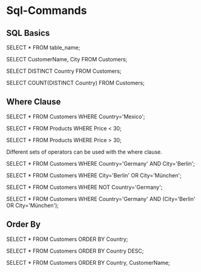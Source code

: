 # Sql-Commands

## SQL Basics

SELECT * FROM table_name;

SELECT CustomerName, City FROM Customers;

SELECT DISTINCT Country FROM Customers;

SELECT COUNT(DISTINCT Country) FROM Customers;


## Where Clause

SELECT * FROM Customers
WHERE Country='Mexico';

SELECT * FROM Products
WHERE Price < 30;

SELECT * FROM Products
WHERE Price > 30;

Different sets of operators can be used with the where clause.

SELECT * FROM Customers
WHERE Country='Germany' AND City='Berlin';

SELECT * FROM Customers
WHERE City='Berlin' OR City='München';

SELECT * FROM Customers
WHERE NOT Country='Germany';

SELECT * FROM Customers
WHERE Country='Germany' AND (City='Berlin' OR City='München');

## Order By
SELECT * FROM Customers
ORDER BY Country;

SELECT * FROM Customers
ORDER BY Country DESC;

SELECT * FROM Customers
ORDER BY Country, CustomerName;



















